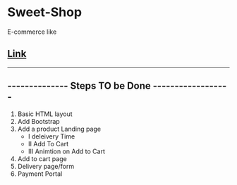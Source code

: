 # Sweet-Shop
E-commerce like

## <a href = 'spkm2808.github.io/Sweet-Shop' target = '_blank'>Link</a>

***
## -------------- Steps TO be Done ------------------
1. Basic HTML layout
2. Add Bootstrap 
3. Add a product Landing page
    - I   deleivery Time
    - II  Add To Cart
    - III Animtion on Add to Cart
4. Add to cart page
5. Delivery page/form
6. Payment Portal
